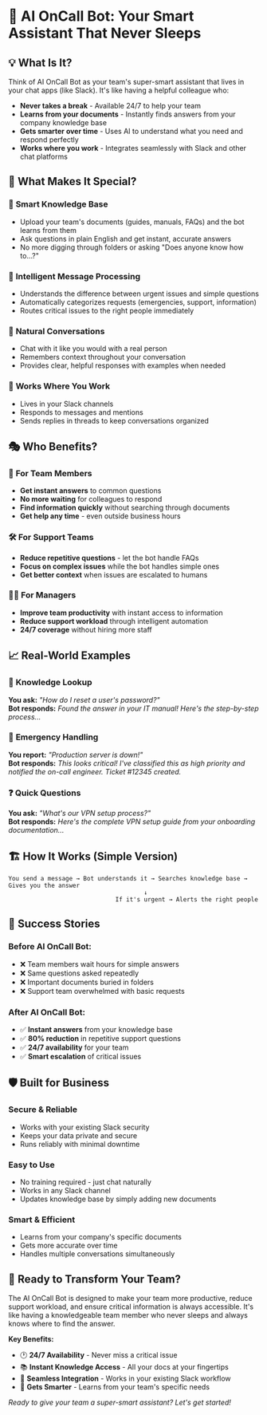 # 🤖 AI OnCall Bot: Your Smart Assistant That Never Sleeps

## 💡 What Is It?

Think of AI OnCall Bot as your team's super-smart assistant that lives in your chat apps (like Slack). It's like having a helpful colleague who:
- **Never takes a break** - Available 24/7 to help your team
- **Learns from your documents** - Instantly finds answers from your company knowledge base
- **Gets smarter over time** - Uses AI to understand what you need and respond perfectly
- **Works where you work** - Integrates seamlessly with Slack and other chat platforms

## 🌟 What Makes It Special?

### 🧠 **Smart Knowledge Base**
- Upload your team's documents (guides, manuals, FAQs) and the bot learns from them
- Ask questions in plain English and get instant, accurate answers
- No more digging through folders or asking "Does anyone know how to...?"

### 🎯 **Intelligent Message Processing** 
- Understands the difference between urgent issues and simple questions
- Automatically categorizes requests (emergencies, support, information)
- Routes critical issues to the right people immediately

### 💬 **Natural Conversations**
- Chat with it like you would with a real person
- Remembers context throughout your conversation
- Provides clear, helpful responses with examples when needed

### 🔌 **Works Where You Work**
- Lives in your Slack channels
- Responds to messages and mentions
- Sends replies in threads to keep conversations organized

## 🎭 Who Benefits?

### 👥 **For Team Members**
- **Get instant answers** to common questions
- **No more waiting** for colleagues to respond
- **Find information quickly** without searching through documents
- **Get help any time** - even outside business hours

### 🛠️ **For Support Teams**
- **Reduce repetitive questions** - let the bot handle FAQs
- **Focus on complex issues** while the bot handles simple ones
- **Get better context** when issues are escalated to humans

### 👨‍💼 **For Managers**
- **Improve team productivity** with instant access to information
- **Reduce support workload** through intelligent automation
- **24/7 coverage** without hiring more staff

## 📈 Real-World Examples

### 💼 **Knowledge Lookup**
**You ask:** *"How do I reset a user's password?"*  
**Bot responds:** *Found the answer in your IT manual! Here's the step-by-step process...*

### 🚨 **Emergency Handling**
**You report:** *"Production server is down!"*  
**Bot responds:** *This looks critical! I've classified this as high priority and notified the on-call engineer. Ticket #12345 created.*

### ❓ **Quick Questions**
**You ask:** *"What's our VPN setup process?"*  
**Bot responds:** *Here's the complete VPN setup guide from your onboarding documentation...*

## 🏗️ How It Works (Simple Version)

```
You send a message → Bot understands it → Searches knowledge base → Gives you the answer
                                      ↓
                              If it's urgent → Alerts the right people
```

## 🎯 Success Stories

### Before AI OnCall Bot:
- ❌ Team members wait hours for simple answers
- ❌ Same questions asked repeatedly 
- ❌ Important documents buried in folders
- ❌ Support team overwhelmed with basic requests

### After AI OnCall Bot:
- ✅ **Instant answers** from your knowledge base
- ✅ **80% reduction** in repetitive support questions
- ✅ **24/7 availability** for your team
- ✅ **Smart escalation** of critical issues

## 🛡️ Built for Business

### **Secure & Reliable**
- Works with your existing Slack security
- Keeps your data private and secure
- Runs reliably with minimal downtime

### **Easy to Use**
- No training required - just chat naturally
- Works in any Slack channel
- Updates knowledge base by simply adding new documents

### **Smart & Efficient**
- Learns from your company's specific documents
- Gets more accurate over time
- Handles multiple conversations simultaneously

## 🚀 Ready to Transform Your Team?

The AI OnCall Bot is designed to make your team more productive, reduce support workload, and ensure critical information is always accessible. It's like having a knowledgeable team member who never sleeps and always knows where to find the answer.

**Key Benefits:**
- 🕐 **24/7 Availability** - Never miss a critical issue
- 📚 **Instant Knowledge Access** - All your docs at your fingertips  
- 🤝 **Seamless Integration** - Works in your existing Slack workflow
- 🧠 **Gets Smarter** - Learns from your team's specific needs

*Ready to give your team a super-smart assistant? Let's get started!* 
